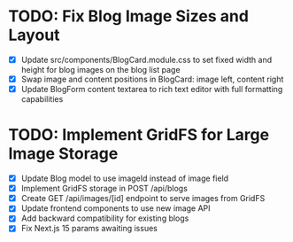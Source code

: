 # TODO: Fix Blog Image Sizes and Layout

- [x] Update src/components/BlogCard.module.css to set fixed width and height for blog images on the blog list page
- [x] Swap image and content positions in BlogCard: image left, content right
- [x] Update BlogForm content textarea to rich text editor with full formatting capabilities

# TODO: Implement GridFS for Large Image Storage

- [x] Update Blog model to use imageId instead of image field
- [x] Implement GridFS storage in POST /api/blogs
- [x] Create GET /api/images/[id] endpoint to serve images from GridFS
- [x] Update frontend components to use new image API
- [x] Add backward compatibility for existing blogs
- [x] Fix Next.js 15 params awaiting issues
